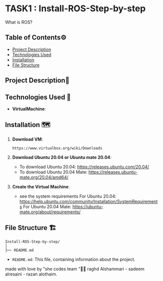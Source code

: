 # TASK1 : Install-ROS-Step-by-step

What is ROS?

## Table of Contents⚙️
- [Project Description](#project-description)
- [Technologies Used](#technologies-used)
- [Installation](#installation)
- [File Structure](#file-structure)

## Project Description📝


## Technologies Used 🔧

- **VirtualMachine**:


## Installation 🗺️

1. **Download VM**:
    ```
    https://www.virtualbox.org/wiki/Downloads
    ```

2. **Download Ubuntu 20.04 or Ubuntu mate 20.04**:
    - To download Ubuntu 20.04: https://releases.ubuntu.com/20.04/
    - To download Ubuntu 20.04 Mate: https://releases.ubuntu-mate.org/20.04/amd64/

3. **Create the Virtual Machine**:
    - see the system requirements
     For Ubuntu 20.04: https://help.ubuntu.com/community/Installation/SystemRequirements
     For Ubuntu 20.04 Mate: https://ubuntu-mate.org/about/requirements/


## File Structure 🏗️

```
Install-ROS-Step-by-step/
│
├── README.md
```
- `README.md`: This file, containing information about the project.

made with love by "she codes team "🤍😄
raghd Alshammari - sadeem alresaini - razan alothaim.
